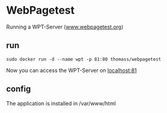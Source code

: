 WebPagetest
===========

Running a WPT-Server (www.webpagetest.org)

run
---

```sudo docker run -d --name wpt -p 81:80 thomass/webpagetest```

Now you can access the WPT-Server on [localhost:81](http://localhost:81)

config
------

The application is installed in /var/www/html
